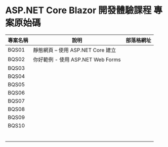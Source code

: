 # ASP.NET Core Blazor 開發體驗課程 專案原始碼

|專案名稱|說明|部落格網址|
|-|-|-|
|BQS01|靜態網頁 – 使用 ASP.NET Core 建立||
|BQS02|你好範例 - 使用 ASP.NET Web Forms||
|BQS03|||
|BQS04|||
|BQS05|||
|BQS06|||
|BQS07|||
|BQS08|||
|BQS09|||
|BQS10|||
||||
||||
||||
||||
||||
||||


